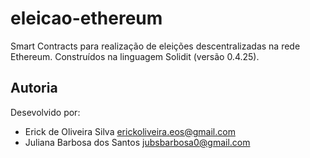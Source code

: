 # eleicao-ethereum

Smart Contracts para realização de eleições descentralizadas na rede Ethereum. Construídos na linguagem Solidit (versão 0.4.25).


## Autoria
Desevolvido por: 
  - Erick de Oliveira Silva <erickoliveira.eos@gmail.com>
  - Juliana Barbosa dos Santos <jubsbarbosa0@gmail.com>
